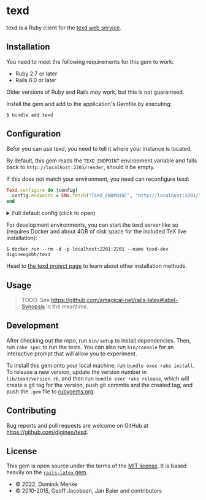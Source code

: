 # texd

texd is a Ruby client for the [texd web service](https://github.com/digineo/texd).

## Installation

You need to meet the following requirements for this gem to work:

- Ruby 2.7 or later
- Rails 6.0 or later

Older versions of Ruby and Rails *may* work, but this is not guaranteed.

Install the gem and add to the application's Gemfile by executing:

    $ bundle add texd

## Configuration

Befor you can use texd, you need to tell it where your instance is located.

By default, this gem reads the `TEXD_ENDPOINT` environment variable and falls
back to `http://localhost:2201/render`, should it be empty.

If this does not match your environment, you need can reconfigure texd:

```rb
Texd.configure do |config|
  config.endpoint = ENV.fetch("TEXD_ENDPOINT", "http://localhost:2201/")
end
```

<details><summary>Full default config (click to open)</summary>

```rb
Texd.configure do |config|
  config.endpoint     = ENV.fetch("TEXD_ENDPOINT", "http://localhost:2201/")
  config.error_format = ENV.fetch("TEXD_ERRORS", "full")
  config.tex_engine   = ENV["TEXD_ENGINE"]
  config.tex_image    = ENV["TEXD_IMAGE"]
  config.helpers      = [Texd::Helpers::Latex]
end
```

</details>

For development environments, you can start the texd server like so (requires
Docker and about 4GB of disk space for the included TeX live installation):

```console
$ docker run --rm -d -p localhost:2201:2201 --name texd-dev digineogmbh/texd
```

Head to [the texd project page](https://github.com/digineo/texd#readme) to learn
about other installation methods.

## Usage

> TODO. See https://github.com/amagical-net/rails-latex#label-Synopsis
> in the meantime.

## Development

After checking out the repo, run `bin/setup` to install dependencies. Then, run
`rake spec` to run the tests. You can also run `bin/console` for an interactive
prompt that will allow you to experiment.

To install this gem onto your local machine, run `bundle exec rake install`. To
release a new version, update the version number in `lib/texd/version.rb`, and
then run `bundle exec rake release`, which will create a git tag for the version,
push git commits and the created tag, and push the `.gem` file to
[rubygems.org](https://rubygems.org).

## Contributing

Bug reports and pull requests are welcome on GitHub at https://github.com/digineo/texd.

## License

This gem is open source under the terms of the [MIT license](./LICENSE). It is
based heavily on the [`rails-latex` gem](https://github.com/amagical-net/rails-latex).

- © 2022, Dominik Menke
- © 2010-2015, Geoff Jacobsen, Jan Baier and contributors
